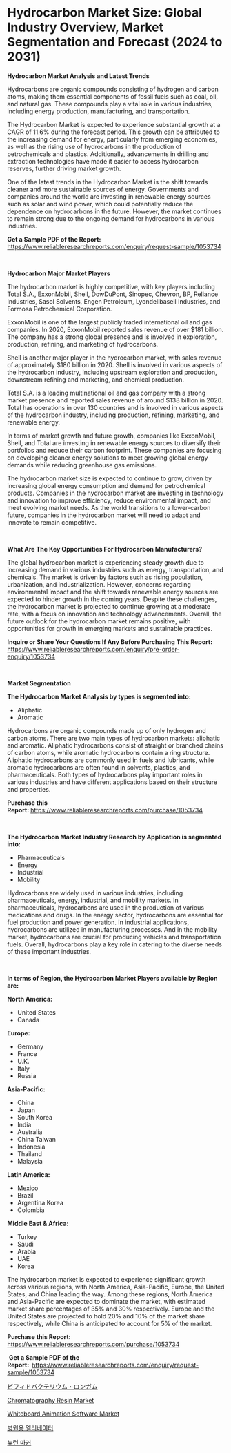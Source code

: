 <p><h1>Hydrocarbon Market Size: Global Industry Overview, Market Segmentation and Forecast (2024 to 2031)</h1></p><p><strong>Hydrocarbon Market Analysis and Latest Trends</strong></p>
<p><p>Hydrocarbons are organic compounds consisting of hydrogen and carbon atoms, making them essential components of fossil fuels such as coal, oil, and natural gas. These compounds play a vital role in various industries, including energy production, manufacturing, and transportation.</p><p>The Hydrocarbon Market is expected to experience substantial growth at a CAGR of 11.6% during the forecast period. This growth can be attributed to the increasing demand for energy, particularly from emerging economies, as well as the rising use of hydrocarbons in the production of petrochemicals and plastics. Additionally, advancements in drilling and extraction technologies have made it easier to access hydrocarbon reserves, further driving market growth.</p><p>One of the latest trends in the Hydrocarbon Market is the shift towards cleaner and more sustainable sources of energy. Governments and companies around the world are investing in renewable energy sources such as solar and wind power, which could potentially reduce the dependence on hydrocarbons in the future. However, the market continues to remain strong due to the ongoing demand for hydrocarbons in various industries.</p></p>
<p><strong>Get a Sample PDF of the Report:&nbsp;</strong> <a href="https://www.reliableresearchreports.com/enquiry/request-sample/1053734">https://www.reliableresearchreports.com/enquiry/request-sample/1053734</a></p>
<p>&nbsp;</p>
<p><strong>Hydrocarbon Major Market Players</strong></p>
<p><p>The hydrocarbon market is highly competitive, with key players including Total S.A., ExxonMobil, Shell, DowDuPont, Sinopec, Chevron, BP, Reliance Industries, Sasol Solvents, Engen Petroleum, Lyondellbasell Industries, and Formosa Petrochemical Corporation.</p><p>ExxonMobil is one of the largest publicly traded international oil and gas companies. In 2020, ExxonMobil reported sales revenue of over $181 billion. The company has a strong global presence and is involved in exploration, production, refining, and marketing of hydrocarbons.</p><p>Shell is another major player in the hydrocarbon market, with sales revenue of approximately $180 billion in 2020. Shell is involved in various aspects of the hydrocarbon industry, including upstream exploration and production, downstream refining and marketing, and chemical production.</p><p>Total S.A. is a leading multinational oil and gas company with a strong market presence and reported sales revenue of around $138 billion in 2020. Total has operations in over 130 countries and is involved in various aspects of the hydrocarbon industry, including production, refining, marketing, and renewable energy.</p><p>In terms of market growth and future growth, companies like ExxonMobil, Shell, and Total are investing in renewable energy sources to diversify their portfolios and reduce their carbon footprint. These companies are focusing on developing cleaner energy solutions to meet growing global energy demands while reducing greenhouse gas emissions.</p><p>The hydrocarbon market size is expected to continue to grow, driven by increasing global energy consumption and demand for petrochemical products. Companies in the hydrocarbon market are investing in technology and innovation to improve efficiency, reduce environmental impact, and meet evolving market needs. As the world transitions to a lower-carbon future, companies in the hydrocarbon market will need to adapt and innovate to remain competitive.</p></p>
<p>&nbsp;</p>
<p><strong>What Are The Key Opportunities For Hydrocarbon Manufacturers?</strong></p>
<p><p>The global hydrocarbon market is experiencing steady growth due to increasing demand in various industries such as energy, transportation, and chemicals. The market is driven by factors such as rising population, urbanization, and industrialization. However, concerns regarding environmental impact and the shift towards renewable energy sources are expected to hinder growth in the coming years. Despite these challenges, the hydrocarbon market is projected to continue growing at a moderate rate, with a focus on innovation and technology advancements. Overall, the future outlook for the hydrocarbon market remains positive, with opportunities for growth in emerging markets and sustainable practices.</p></p>
<p><strong>Inquire or Share Your Questions If Any Before Purchasing This Report:</strong> <a href="https://www.reliableresearchreports.com/enquiry/pre-order-enquiry/1053734">https://www.reliableresearchreports.com/enquiry/pre-order-enquiry/1053734</a></p>
<p>&nbsp;</p>
<p><strong>Market Segmentation</strong></p>
<p><strong>The Hydrocarbon Market Analysis by types is segmented into:</strong></p>
<p><ul><li>Aliphatic</li><li>Aromatic</li></ul></p>
<p><p>Hydrocarbons are organic compounds made up of only hydrogen and carbon atoms. There are two main types of hydrocarbon markets: aliphatic and aromatic. Aliphatic hydrocarbons consist of straight or branched chains of carbon atoms, while aromatic hydrocarbons contain a ring structure. Aliphatic hydrocarbons are commonly used in fuels and lubricants, while aromatic hydrocarbons are often found in solvents, plastics, and pharmaceuticals. Both types of hydrocarbons play important roles in various industries and have different applications based on their structure and properties.</p></p>
<p><strong>Purchase this Report:&nbsp;</strong><a href="https://www.reliableresearchreports.com/purchase/1053734">https://www.reliableresearchreports.com/purchase/1053734</a></p>
<p>&nbsp;</p>
<p><strong>The Hydrocarbon Market Industry Research by Application is segmented into:</strong></p>
<p><ul><li>Pharmaceuticals</li><li>Energy</li><li>Industrial</li><li>Mobility</li></ul></p>
<p><p>Hydrocarbons are widely used in various industries, including pharmaceuticals, energy, industrial, and mobility markets. In pharmaceuticals, hydrocarbons are used in the production of various medications and drugs. In the energy sector, hydrocarbons are essential for fuel production and power generation. In industrial applications, hydrocarbons are utilized in manufacturing processes. And in the mobility market, hydrocarbons are crucial for producing vehicles and transportation fuels. Overall, hydrocarbons play a key role in catering to the diverse needs of these important industries.</p></p>
<p>&nbsp;</p>
<p><strong>In terms of Region, the Hydrocarbon Market Players available by Region are:</strong></p>
<p>
    <p> <strong> North America: </strong>
        <ul>
            <li>United States</li>
            <li>Canada</li>
        </ul>
        </p> 
    <p> <strong> Europe: </strong>
        <ul>
            <li>Germany</li>
            <li>France</li>
            <li>U.K.</li>
            <li>Italy</li>
            <li>Russia</li>
        </ul>
        </p> 
    <p> <strong> Asia-Pacific: </strong>
        <ul>
            <li>China</li>
            <li>Japan</li>
            <li>South Korea</li>
            <li>India</li>
            <li>Australia</li>
            <li>China Taiwan</li>
            <li>Indonesia</li>
            <li>Thailand</li>
            <li>Malaysia</li>
        </ul>
        </p> 
    <p> <strong> Latin America: </strong>
        <ul>
            <li>Mexico</li>
            <li>Brazil</li>
            <li>Argentina Korea</li>
            <li>Colombia</li>
        </ul>
        </p> 
    <p> <strong> Middle East & Africa: </strong>
        <ul>
            <li>Turkey</li>
            <li>Saudi</li>
            <li>Arabia</li>
            <li>UAE</li>
            <li>Korea</li>
        </ul>
    </p>
    </p>
<p><p>The hydrocarbon market is expected to experience significant growth across various regions, with North America, Asia-Pacific, Europe, the United States, and China leading the way. Among these regions, North America and Asia-Pacific are expected to dominate the market, with estimated market share percentages of 35% and 30% respectively. Europe and the United States are projected to hold 20% and 10% of the market share respectively, while China is anticipated to account for 5% of the market.</p></p>
<p><strong>Purchase this Report: </strong><a href="https://www.reliableresearchreports.com/purchase/1053734">https://www.reliableresearchreports.com/purchase/1053734</a></p>
<p>&nbsp;<strong>Get a Sample PDF of the Report:&nbsp;&nbsp;</strong><a href="https://www.reliableresearchreports.com/enquiry/request-sample/1053734">https://www.reliableresearchreports.com/enquiry/request-sample/1053734</a></p>
<p><strong></strong></p>
<p><p><a href="https://medium.com/@novastamm2023/%E3%83%93%E3%83%95%E3%82%A3%E3%83%89%E3%83%90%E3%82%AF%E3%83%86%E3%83%AA%E3%82%A6%E3%83%A0-%E3%83%AD%E3%83%B3%E3%82%AC%E3%83%A0%E3%81%AE%E5%B8%82%E5%A0%B4%E5%8B%95%E5%90%91-%E5%B8%82%E5%A0%B4%E3%83%88%E3%83%AC%E3%83%B3%E3%83%89-%E6%88%90%E9%95%B7-2024%E5%B9%B4%E3%81%8B%E3%82%892031%E5%B9%B4%E3%81%BE%E3%81%A7%E3%81%AE%E4%BA%88%E6%B8%AC-12910be0029b">ビフィドバクテリウム・ロンガム</a></p><p><a href="https://github.com/julyju69/Market-Research-Report-List-2/blob/main/chromatography-resin-market.md">Chromatography Resin Market</a></p><p><a href="https://view.publitas.com/reportprime-1/whiteboard-animation-software-market-insights-market-players-and-forecast-till-2030/">Whiteboard Animation Software Market</a></p><p><a href="https://medium.com/@emmettsaynford43546/%EB%B3%91%EC%9B%90-%EC%97%98%EB%A6%AC%EB%B2%A0%EC%9D%B4%ED%84%B0-%EC%8B%9C%EC%9E%A5-%EB%B6%84%EC%84%9D-%EA%B7%B8-cagr-%EC%8B%9C%EC%9E%A5-%EC%84%B8%EB%B6%84%ED%99%94-%EB%B0%8F-%EA%B8%80%EB%A1%9C%EB%B2%8C-%EC%82%B0%EC%97%85-%EA%B0%9C%EC%9A%94-d087a3e4eff7">병원용 엘리베이터</a></p><p><a href="https://medium.com/@cierrahayes645/%EC%8B%A0%EA%B2%BD-%EC%84%B8%ED%8F%AC-%EC%A7%80%ED%91%9C-%EC%8B%9C%EC%9E%A5-%EB%B6%84%EC%84%9D-%EA%B7%B8%EC%9D%98-cagr-%EC%8B%9C%EC%9E%A5-%EC%84%B8%EB%B6%84%ED%99%94-%EB%B0%8F-%EC%84%B8%EA%B3%84-%EC%82%B0%EC%97%85-%EA%B0%9C%EC%9A%94-58dfc28d169d">뉴런 마커</a></p></p>